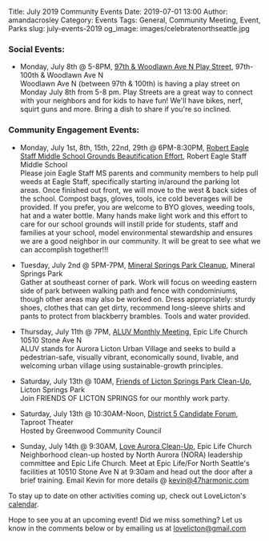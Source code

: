 Title: July 2019 Community Events
Date: 2019-07-01 13:00
Author: amandacrosley
Category: Events
Tags: General, Community Meeting, Event, Parks
slug: july-events-2019
og_image: images/celebratenorthseattle.jpg

### Social Events:

*   Monday, July 8th @ 5-8PM, [97th & Woodlawn Ave N Play Street](https://www.facebook.com/events/481053552661775/), 97th-100th & Woodlawn Ave N <br>
Woodlawn Ave N (between 97th & 100th) is having a play street on Monday July 8th from 5-8 pm. Play Streets are a great way to connect with your neighbors and for kids to have fun! We'll have bikes, nerf, squirt guns and more. Bring a dish to share if you're so inclined.

### Community Engagement Events:

*   Monday, July 1st, 8th, 15th, 22nd, 29th @ 6PM-8:30PM, [Robert Eagle Staff Middle School Grounds Beautification Effort](https://www.facebook.com/groups/FriendsOfRobertEagleStaffMS/),
Robert Eagle Staff Middle School<br>
Please join Eagle Staff MS parents and community members to help pull weeds at Eagle Staff, specifically starting in/around the parking lot areas. Once finished out front, we will move to the west & back sides of the school. Compost bags, gloves, tools, ice cold beverages will be provided. If you prefer, you are welcome to BYO gloves, weeding tools, hat and a water bottle. Many hands make light work and this effort to care for our school grounds will instill pride for students, staff and families at your school, model environmental stewardship and ensures we are a good neighbor in our community. It will be great to see what we can accomplish together!!!

*   Tuesday, July 2nd @ 5PM-7PM, [Mineral Springs Park Cleanup](https://www.facebook.com/events/665789523940006/), Mineral Springs Park <br>
Gather at southeast corner of park. Work will focus on weeding eastern side of park between walking path and fence with condominiums, though other areas may also be worked on.
Dress appropriately: sturdy shoes, clothes that can get dirty, recommend long-sleeve shirts and pants to protect from blackberry brambles. Tools and water provided.

*   Thursday, July 11th @ 7PM, [ALUV Monthly Meeting](https://www.facebook.com/events/2433892023509932/), Epic Life Church 10510 Stone Ave N<br />
ALUV stands for Aurora Licton Urban Village and seeks to build a pedestrian-safe, visually vibrant, economically sound, livable, and welcoming urban village using sustainable-growth principles.

*   Saturday, July 13th @ 10AM, [Friends of Licton Springs Park Clean-Up](https://lictonsprings.org/work_party.pdf),
Licton Springs Park <br>
Join FRIENDS OF LICTON SPRINGS for our monthly work party.

*   Saturday, July 13th @ 10:30AM-Noon, [District 5 Candidate Forum](https://www.facebook.com/GreenwoodCommunityCouncil),
Taproot Theater <br>
Hosted by Greenwood Community Council

*   Sunday, July 14th @ 9:30AM, [Love Aurora Clean-Up](https://www.facebook.com/epiclifeseattle/), Epic Life Church <br>
Neighborhood clean-up hosted by North Aurora (NORA) leadership committee and Epic Life Church. Meet at Epic Life/For North Seattle's facilities at 10510 Stone Ave N at 9:30am and head out the door after a brief training.
Email Kevin for more details @ kevin@47harmonic.com

To stay up to date on other activities coming up, check out LoveLicton's [calendar](https://lovelicton.com/pages/community-calendar.html).

Hope to see you at an upcoming event!
Did we miss something? Let us know in the comments below or by emailing us at [lovelicton@gmail.com](mailto:lovelicton@gmail.com)
